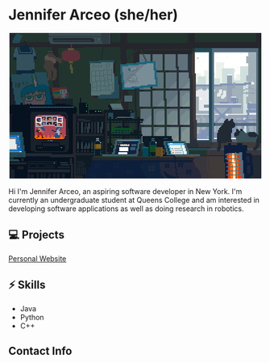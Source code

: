 # Jennifer Arceo (she/her)
<p align="center">
  <img src="images/0e798f91138755ce7386df586f6feb3b.gif" alt="desk with cat">
</p>

Hi I'm Jennifer Arceo, an aspiring software developer in New York. I'm currently an undergraduate student at Queens College and am interested in developing software applications as well as doing research in robotics.

## 💻 Projects
[Personal Website](jenniferarceo.github.io) 

## ⚡ Skills
* Java
* Python
* C++

## Contact Info

